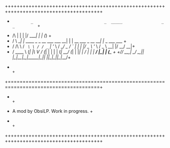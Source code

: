 +++++++++++++++++++++++++++++++++++++++++++++++++++++++++++++++++++++++++++++++++++++++
+             _                               _  _____                 _   _          +
+    /\      | |                             | |/ ____|               | | (_)         +
+   /  \   __| |_   ____ _ _ __   ___ ___  __| | |  __  ___ _ __   ___| |_ _  ___ ___ +
+  / /\ \ / _` \ \ / / _` | '_ \ / __/ _ \/ _` | | |_ |/ _ \ '_ \ / _ \ __| |/ __/ __|+
+ / ____ \ (_| |\ V / (_| | | | | (_|  __/ (_| | |__| |  __/ | | |  __/ |_| | (__\__ \+
+/_/    \_\__,_| \_/ \__,_|_| |_|\___\___|\__,_|\_____|\___|_| |_|\___|\__|_|\___|___/+
+                                                                                     +
+=====================================================================================+
+                                                                                     +
+  A mod by ObsiLP. Work in progress.                                                 +
+                                                                                     +
+++++++++++++++++++++++++++++++++++++++++++++++++++++++++++++++++++++++++++++++++++++++
